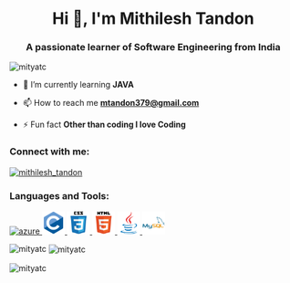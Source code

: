<h1 align="center">Hi 👋, I'm Mithilesh Tandon</h1>
<h3 align="center">A passionate learner of Software Engineering from India</h3>

<p align="left"> <img src="https://komarev.com/ghpvc/?username=mityatc&label=Profile%20views&color=0e75b6&style=flat" alt="mityatc" /> </p>

- 🌱 I’m currently learning **JAVA**

- 📫 How to reach me **mtandon379@gmail.com**

- ⚡ Fun fact **Other than coding I love Coding**

<h3 align="left">Connect with me:</h3>
<p align="left">
<a href="https://instagram.com/mithilesh_tandon" target="blank"><img align="center" src="https://raw.githubusercontent.com/rahuldkjain/github-profile-readme-generator/master/src/images/icons/Social/instagram.svg" alt="mithilesh_tandon" height="30" width="40" /></a>
</p>

<h3 align="left">Languages and Tools:</h3>
<p align="left"> <a href="https://azure.microsoft.com/en-in/" target="_blank" rel="noreferrer"> <img src="https://www.vectorlogo.zone/logos/microsoft_azure/microsoft_azure-icon.svg" alt="azure" width="40" height="40"/> </a> <a href="https://www.cprogramming.com/" target="_blank" rel="noreferrer"> <img src="https://raw.githubusercontent.com/devicons/devicon/master/icons/c/c-original.svg" alt="c" width="40" height="40"/> </a> <a href="https://www.w3schools.com/css/" target="_blank" rel="noreferrer"> <img src="https://raw.githubusercontent.com/devicons/devicon/master/icons/css3/css3-original-wordmark.svg" alt="css3" width="40" height="40"/> </a> <a href="https://www.w3.org/html/" target="_blank" rel="noreferrer"> <img src="https://raw.githubusercontent.com/devicons/devicon/master/icons/html5/html5-original-wordmark.svg" alt="html5" width="40" height="40"/> </a> <a href="https://www.java.com" target="_blank" rel="noreferrer"> <img src="https://raw.githubusercontent.com/devicons/devicon/master/icons/java/java-original.svg" alt="java" width="40" height="40"/> </a> <a href="https://www.mysql.com/" target="_blank" rel="noreferrer"> <img src="https://raw.githubusercontent.com/devicons/devicon/master/icons/mysql/mysql-original-wordmark.svg" alt="mysql" width="40" height="40"/> </a> </p>

<p><img align="left" src="https://github-readme-stats.vercel.app/api/top-langs?username=mityatc&show_icons=true&locale=en&layout=compact" alt="mityatc" /></p>

<p>&nbsp;<img align="center" src="https://github-readme-stats.vercel.app/api?username=mityatc&show_icons=true&locale=en" alt="mityatc" /></p>

<p><img align="center" src="https://github-readme-streak-stats.herokuapp.com/?user=mityatc&" alt="mityatc" /></p>


